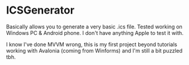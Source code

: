 # ICSGenerator
Basically allows you to generate a very basic .ics file. Tested working on Windows PC & Android phone. I don't have anything Apple to test it with.

I know I've done MVVM wrong, this is my first project beyond tutorials working with Avalonia (coming from Winforms) and I'm still a bit puzzled tbh.
